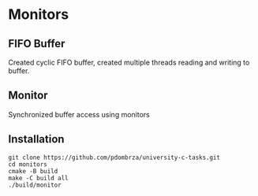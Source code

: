 # Monitors
## FIFO Buffer
Created cyclic FIFO buffer, created multiple threads
reading and writing to buffer.
## Monitor
Synchronized buffer access using monitors
## Installation
```shell
git clone https://github.com/pdombrza/university-c-tasks.git
cd monitors
cmake -B build
make -C build all
./build/monitor
```
